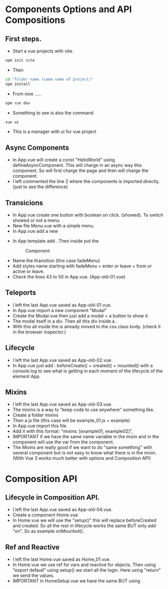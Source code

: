 # Components Options and API Compositions

## First steps.
- Start a vue projects with vite.
```sh
npm init vite
```
- Then 
```sh
cd "folder name (same name of project)"
npm install
```
- From now .....
```sh
npm run dev
```
- Something to see is also the command
```sh
vue ui
```
- This is a manager with ui for vue project

## Async Components
- In App.vue will create a const "HelloWorld" using defineAsyncComponent. This will charge in an async way this component. So will first charge the page and then will charge the component.
- I left commented the line 2 where the components is imported directly. (just to see the difference)

## Transicions
- In App.vue create one button with boolean on click. (showed). To switch showed or not a menu.
- New file Menu.vue with a simple menu.
- In App.vue add a new <Menu component with v-show="showed">
- In App template add <transition>. Then inside put the <Menu> Component
- Name the thansition (this case fadeMenu)
- Add styles name starting with fadeMenu + enter or leave + from or active or leave. 
- Check the lines 43 to 50 in App.vue. (App-old-01.vue)


## Teleports
- I left the last App.vue saved as App-old-01.vue.
- In App.vue import a new component "Modal"
- Create the Modal.vue then just add a modal + a button to show it.
- The modal itself in a div. Then all this div inside a <teleport to="body">.
- With this all inside the <teleports> is already moved to the css class body. (check it in the browser inspector.) 

## Lifecycle
- I left the last App.vue saved as App-old-02.vue.
- In App.vue just add : beforeCreate() + created() + mounted()  with a console.log to see what is getting in each moment of the lifecycle of the element App.

## Mixins
- I left the last App.vue saved as App-old-03.vue.
- The mixins is a way to "keep code to use anywhere" something like.
- Create a folder mixins
- Then a js file (this case will be example_01.js + example)
- In App.vue import this file.
- Add it with this format: "mixins: [example01, example02]",
- IMPORTANT if we have the same name variable in the mixin and in the component will use the var from the component.
- The Mixins are really good if we want to do "same something" with several component but is not easy to know what there is in the mixin. (With Vue 3 works much better with options and Composition API)


# Composition API
## Lifecycle in Composition API.
- I left the last App.vue saved as App-old-04.vue.
- Create a component Home.vue
- In Home.vue we will use the "setup()" this will replace beforeCreated and created. So all the rest in lifecycle works the same BUT only add "on". So as example onMounted().

## Ref and Reactive
- I left the last Home.vue saved as Home_01.vue.
- In Home.vue we use ref for vars and reactive for objects. Then using "export defautl" using setup() we start all the login. Here using "return" we send the values.
- IMPORTANT in HomeSetup.vue we have the same BUT using <script setup> way. This is much more clear syntax.

## Watch
- I left the last Home.vue and HomeSetup.vue as Home_02.vue and HomeSetup_02.vue
- In Home and HomeSetup we do the same. Almost like a mirror.
- Import watch from vue.
- watch receive 2 parameters ===> first the value we want to "watch" and second the function to do with this value. In this case we will watch the setIntervals.
- IMPORTANT when the first value is an object in the watch we must get the value using a function.

## Computed
- I left the last Home.vue and HomeSetup.vue as Home_03.vue and HomeSetup_03.vue
- Just import computed from vue.
- Just an example how to use the computed().

## Props
- I left the last Home.vue and HomeSetup.vue as Home_04.vue and HomeSetup_04.vue
- In the App.vue inside the <Home> and the <HomeSetup>. We are sending first-name and last-name.
- Then to receive it we use "props". (props is a JSON).
- Then define the props object with ===> firstName: String, + lastName: String.
- In HomeSetup we define de props with this sintax ===> const props = defineProps({}).
- In Home.vue and HomeSetup.vue import "toRefs" from vue. (toRef very important)
- Then a const { firstName, lastName } = toRefs(props); With this we have __firstName and lastName reactive from the parent (App.vue)__.
- IMPORTANT!! From the App.vue in <Home> and <HomeSetup> we sending using __first-name__ BUT in the props we use it with __firstName__. 
- I left the old lines with const firstName and lastname commented.

## Context
- I left the last Home.vue and HomeSetup.vue as Home_05.vue and HomeSetup_05.vue
- In Home.vue in the setup() the 2nd argument is the "context"
- In context we get attrs + emit + expose + slots.
- As example from App.vue I'm sending an attrs. We can see what it is in the console. (I put a console log in the Home.vue, commented).
- Also to expose something the second argument shoud be {expose}. Then just before the return add expose({}) with the list of const we want to "expose".

## Provide-Inject
- I left the last Home.vue and HomeSetup.vue as Home_06.vue and HomeSetup_06.vue
- In App.vue import { provide } from 'vue';
- Inside the export default add the provide(). This use 2 argument. 1st the name 2nd the value.
- In Home and HomeSetup import { inject } from 'vue'. Then create a const "username" using inject() from the App.vue.
- Then add this new const in the template.

## Template-Ref
- I left the last Home.vue and HomeSetup.vue as Home_07.vue and HomeSetup_07.vue
- I left the last App.vue as App-old-05.vue
- In Home and Home Setup import ref and watch.
- In Home and Home Setup add in the template a button with a ref ===> myBtn.
- Add a const myBtn with ref(null). (is needed to add null to instance at first time the const myBtn, then once started the const myBtn will be the button).
- Using a watch we will get confirm the const myBtn once the component charged will be the <button>.







# Vue 3 + Vite

This template should help get you started developing with Vue 3 in Vite. The template uses Vue 3 `<script setup>` SFCs, check out the [script setup docs](https://v3.vuejs.org/api/sfc-script-setup.html#sfc-script-setup) to learn more.

## Recommended IDE Setup

- [VS Code](https://code.visualstudio.com/) + [Volar](https://marketplace.visualstudio.com/items?itemName=Vue.volar) (and disable Vetur) + [TypeScript Vue Plugin (Volar)](https://marketplace.visualstudio.com/items?itemName=Vue.vscode-typescript-vue-plugin).
